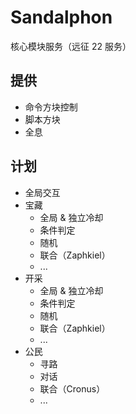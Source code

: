 # Sandalphon
核心模块服务（远征 22 服务）

## 提供
+ 命令方块控制
+ 脚本方块
+ 全息

## 计划
+ 全局交互
+ 宝藏
  + 全局 & 独立冷却
  + 条件判定
  + 随机
  + 联合（Zaphkiel）
  + ...
+ 开采
  + 全局 & 独立冷却
  + 条件判定
  + 随机
  + 联合（Zaphkiel）
  + ...
+ 公民
  + 寻路
  + 对话
  + 联合（Cronus）
  + ...
